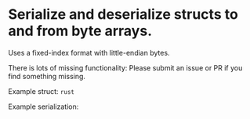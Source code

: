 # Serialize and deserialize structs to and from byte arrays.

Uses a fixed-index format with little-endian bytes.

There is lots of missing functionality: Please submit an issue or PR if you find something missing.

Example struct:
```rust```

Example serialization:
